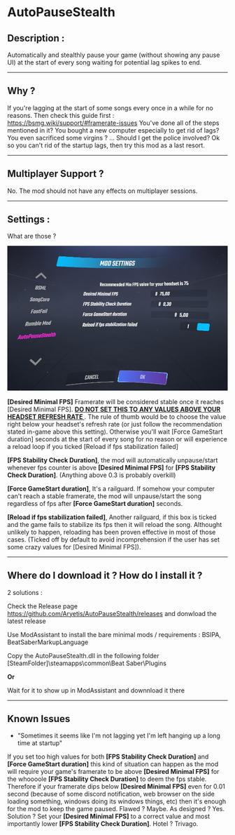 # AutoPauseStealth

## Description :

Automatically and stealthly pause your game (without showing any pause UI) at the start of every song waiting for potential lag spikes to end.

----------

## Why ?

If you're lagging at the start of some songs every once in a while for no reasons.
Then check this guide first : https://bsmg.wiki/support/#framerate-issues
You've done all of the steps mentioned in it? You bought a new computer especially to get rid of lags? You even sacrificed some virgins ? ... Should I get the police involved?
Ok so you can't rid of the startup lags, then try this mod as a last resort.

----------

## Multiplayer Support ?

No. The mod should not have any effects on multiplayer sessions.

----------

## Settings :

What are those ?

![InGameSettings](https://github.com/Aryetis/AutoPauseStealth/blob/master/AutoPauseStealth/Resources/SettingsMenuInGame.jpg)

**[Desired Minimal FPS]** Framerate will be considered stable once it reaches [Desired Minimal FPS]. **<ins> DO NOT SET THIS TO ANY VALUES ABOVE YOUR HEADSET REFRESH RATE </ins>**. The rule of thumb would be to choose the value right below your headset's refresh rate (or just follow the recommendation stated in-game above this setting). Otherwise you'll wait [Force GameStart duration] seconds at the start of every song for no reason or will experience a reload loop if you ticked [Reload if fps stabilization failed]

**[FPS Stability Check Duration]**, the mod will automatically unpause/start whenever fps counter is above **[Desired Minimal FPS]** for **[FPS Stability Check Duration]**. (Anything above 0.3 is probably overkill)

**[Force GameStart duration]**, It's a railguard. If somehow your computer can't reach a stable framerate, the mod will unpause/start the song regardless of fps after **[Force GameStart duration]** seconds.

**[Reload if fps stabilization failed]**, Another railguard, if this box is ticked and the game fails to stabilize its fps then it will reload the song. Althought unlikely to happen, reloading has been proven effective in most of those cases. (Ticked off by default to avoid incomprehension if the user has set some crazy values for [Desired Minimal FPS]).

----------

## Where do I download it ? How do I install it ?

2 solutions :

Check the Release page https://github.com/Aryetis/AutoPauseStealth/releases and donwload the latest release

Use ModAssistant to install the bare minimal mods / requirements : BSIPA, BeatSaberMarkupLanguage

Copy the AutoPauseStealth.dll in the following folder [SteamFolder]\steamapps\common\Beat Saber\Plugins

**Or** 

Wait for it to show up in ModAssistant and downnload it there

----------

## Known Issues

- "Sometimes it seems like I'm not lagging yet I'm left hanging up a long time at startup"

If you set too high values for both **[FPS Stability Check Duration]** and **[Force GameStart duration]** this kind of situation can happen as the mod will require your game's framerate to be above **[Desired Minimal FPS]** for the whoooole **[FPS Stability Check Duration]** to deem the fps stable. Therefore if your framerate dips below **[Desired Minimal FPS]** even for 0.01 second (because of some discord notification, web browser on the side loading something, windows doing its windows things, etc) then it's enough for the mod to keep the game paused. Flawed ? Maybe. As designed ? Yes. Solution ? Set your **[Desired Minimal FPS]** to a correct value and most importantly lower **[FPS Stability Check Duration]**. Hotel ? Trivago.
